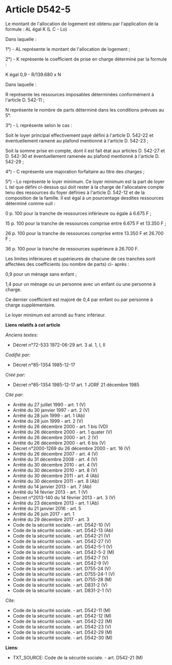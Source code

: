 # Article D542-5

Le montant de l'allocation de logement est obtenu par l'application de la formule : AL égal K (L   C - Lo) 

Dans laquelle : 

1°) - AL représente le montant de l'allocation de logement ;

2°) - K représente le coefficient de prise en charge déterminé par la formule :

K égal 0,9 - R/139.680 x N 

Dans laquelle : 

R représente les ressources imposables déterminées conformément à l'article D. 542-11 ;

N représente le nombre de parts déterminé dans les conditions prévues au 5°. 

3°) - L représente selon le cas : 

Soit le loyer principal effectivement payé défini à l'article D. 542-22 et éventuellement ramené au plafond mentionné à
l'article D. 542-23 ; 

Soit la somme prise en compte, dont il est fait état aux articles D. 542-27 et D. 542-30 et éventuellement ramenée au plafond
mentionné à l'article D. 542-29 ; 

4°) - C représente une majoration forfaitaire au titre des charges ;

5°) - Lo représente le loyer minimum. Ce loyer minimum est la part de loyer L tel que défini ci-dessus qui doit rester à la
charge de l'allocataire compte tenu des ressources du foyer définies à l'article D. 542-12 et de la composition de la
famille. Il est égal à un pourcentage desdites ressources déterminé comme suit : 

0 p. 100 pour la tranche de ressources inférieure ou égale à 6.675 F ;

15 p. 100 pour la tranche de ressources comprise entre 6.675 F et 13.350 F ;

26 p. 100 pour la tranche de ressources comprise entre 13.350 F et 26.700 F ;

36 p. 100 pour la tranche de ressources supérieure à 26.700 F.

Les limites inférieures et supérieures de chacune de ces tranches sont affectées des coefficients (ou nombre de parts) ci-
après : 

0,9 pour un ménage sans enfant ;

1,4 pour un ménage ou un personne avec un enfant ou une personne à charge. 

Ce dernier coefficient est majoré de 0,4 par enfant ou par personne à charge supplémentaire. 

Le loyer minimum est arrondi au franc inférieur.

**Liens relatifs à cet article**

_Anciens textes_:

  - Décret n°72-533 1972-06-29 art. 3 al. 1, I, II

_Codifié par_:

  - Décret n°85-1354 1985-12-17

_Créé par_:

  - Décret n°85-1354 1985-12-17 art. 1 JORF 21 décembre 1985

_Cité par_:

  - Arrêté du 27 juillet 1990 - art. 1 (V)
  - Arrêté du 30 janvier 1997 - art. 2 (V)
  - Arrêté du 28 juin 1999 - art. 1 (Ab)
  - Arrêté du 28 juin 1999 - art. 2 (V)
  - Arrêté du 26 décembre 2000 - art. 1 bis (VD)
  - Arrêté du 26 décembre 2000 - art. 1 quater (V)
  - Arrêté du 26 décembre 2000 - art. 2 (V)
  - Arrêté du 26 décembre 2000 - art. 6 bis (V)
  - Décret n°2000-1269 du 26 décembre 2000 - art. 16 (V)
  - Arrêté du 26 décembre 2007 - art. 4 (V)
  - Arrêté du 31 décembre 2008 - art. 4 (V)
  - Arrêté du 30 décembre 2010 - art. 4 (V)
  - Arrêté du 30 décembre 2010 - art. 8 (V)
  - Arrêté du 30 décembre 2011 - art. 4 (Ab)
  - Arrêté du 30 décembre 2011 - art. 8 (Ab)
  - Arrêté du 14 janvier 2013 - art. 7 (Ab)
  - Arrêté du 14 février 2013 - art. 1 (V)
  - Décret n°2013-140 du 14 février 2013 - art. 3 (V)
  - Arrêté du 23 décembre 2013 - art. 1 (Ab)
  - Arrêté du 21 janvier 2016 - art. 5
  - Arrêté du 26 juin 2017 - art. 1
  - Arrêté du 29 décembre 2017 - art. 3
  - Code de la sécurité sociale. - art. D542-10 (V)
  - Code de la sécurité sociale. - art. D542-13 (Ab)
  - Code de la sécurité sociale. - art. D542-21 (V)
  - Code de la sécurité sociale. - art. D542-27 (V)
  - Code de la sécurité sociale. - art. D542-5-1 (V)
  - Code de la sécurité sociale. - art. D542-5-2 (M)
  - Code de la sécurité sociale. - art. D542-7 (V)
  - Code de la sécurité sociale. - art. D542-9 (V)
  - Code de la sécurité sociale. - art. D755-24 (V)
  - Code de la sécurité sociale. - art. D755-24-1 (V)
  - Code de la sécurité sociale. - art. D755-28 (M)
  - Code de la sécurité sociale. - art. D831-2 (V)
  - Code de la sécurité sociale. - art. D831-2-1 (V)

_Cite_:

  - Code de la sécurité sociale. - art. D542-11 (M)
  - Code de la sécurité sociale. - art. D542-12 (M)
  - Code de la sécurité sociale. - art. D542-22 (M)
  - Code de la sécurité sociale. - art. D542-23 (V)
  - Code de la sécurité sociale. - art. D542-29 (M)
  - Code de la sécurité sociale. - art. D542-30 (M)

**Liens**:

  - TXT_SOURCE: Code de la sécurité sociale. - art. D542-21 (M)
